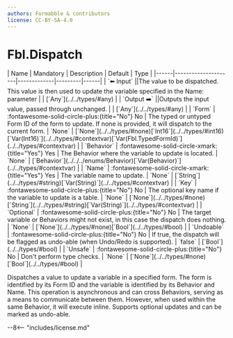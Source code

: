 ```yaml
---
authors: Formabble & contributors
license: CC-BY-SA-4.0
---
```



# Fbl.Dispatch

<div class="sh-parameters" markdown="1">
| Name | Mandatory | Description | Default | Type |
|------|---------------------|-------------|---------|------|
| `⬅️ Input` ||The value to be dispatched. This value is then used to update the variable specified in the Name: parameter | | [`Any`](../../types/#any) |
| `Output ➡️` ||Outputs the input value, passed through unchanged. | | [`Any`](../../types/#any) |
| `Form` | :fontawesome-solid-circle-plus:{title="No"} No  | The typed or untyped Form ID of the form to update. If none is provided, it will dispatch to the current form. | `None` | [`None`](../../types/#none)[`Int16`](../../types/#int16)[`Var(Int16)`](../../types/#contextvar)[`Var(Fbl.TypedFormId)`](../../types/#contextvar) |
| `Behavior` | :fontawesome-solid-circle-xmark:{title="Yes"} Yes  | The Behavior where the variable to update is located. | `None` | [`Behavior`](../../../enums/Behavior)[`Var(Behavior)`](../../types/#contextvar) |
| `Name` | :fontawesome-solid-circle-xmark:{title="Yes"} Yes  | The variable name to update. | `None` | [`String`](../../types/#string)[`Var(String)`](../../types/#contextvar) |
| `Key` | :fontawesome-solid-circle-plus:{title="No"} No  | The optional key name if the variable to update is a table. | `None` | [`None`](../../types/#none)[`String`](../../types/#string)[`Var(String)`](../../types/#contextvar) |
| `Optional` | :fontawesome-solid-circle-plus:{title="No"} No  | The target variable or Behaviors might not exist, in this case the dispatch does nothing. | `None` | [`None`](../../types/#none)[`Bool`](../../types/#bool) |
| `Undoable` | :fontawesome-solid-circle-plus:{title="No"} No  | If true, the dispatch will be flagged as undo-able (when Undo/Redo is supported). | `false` | [`Bool`](../../types/#bool) |
| `Unsafe` | :fontawesome-solid-circle-plus:{title="No"} No  | Don't perform type checks. | `None` | [`None`](../../types/#none)[`Bool`](../../types/#bool) |

</div>

Dispatches a value to update a variable in a specified form. The form is identified by its Form ID and the variable is identified by its Behavior and Name. This operation is asynchronous and can cross Behaviors, serving as a means to communicate between them. However, when used within the same Behavior, it will execute inline. Supports optional updates and can be marked as undo-able.

--8<-- "includes/license.md"

